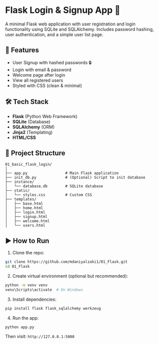 # Flask Login & Signup App 🔐

A minimal Flask web application with user registration and login functionality using SQLite and SQLAlchemy. Includes password hashing, user authentication, and a simple user list page.

## 🚀 Features

- User Signup with hashed passwords 🔒
- Login with email & password
- Welcome page after login
- View all registered users
- Styled with CSS (clean & minimal)

## 🛠️ Tech Stack

- **Flask** (Python Web Framework)
- **SQLite** (Database)
- **SQLAlchemy** (ORM)
- **Jinja2** (Templating)
- **HTML/CSS**

## 📂 Project Structure

```
01_basic_flask_login/
│
├── app.py                 # Main Flask application
├── init_db.py             # (Optional) Script to init database
├── instance/
│   └── database.db        # SQLite database
├── static/
│   └── styles.css         # Custom CSS
├── templates/
│   ├── base.html
│   ├── home.html
│   ├── login.html
│   ├── signup.html
│   ├── welcome.html
│   └── users.html
```

## ▶️ How to Run

1. Clone the repo:

```bash
git clone https://github.com/mdaniyalzaki1/01_Flask.git
cd 01_Flask
```

2. Create virtual environment (optional but recommended):

```bash
python -m venv venv
venv\Scripts\activate  # On Windows
```

3. Install dependencies:

```bash
pip install flask flask_sqlalchemy werkzeug
```

4. Run the app:

```bash
python app.py
```

Then visit: `http://127.0.0.1:5000`
